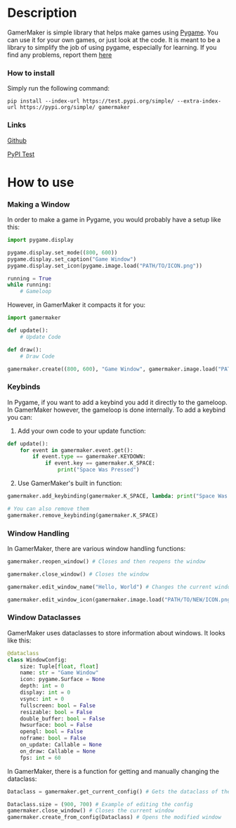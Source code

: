 # Description

GamerMaker is simple library that helps make games using [Pygame](https://www.pygame.org/). You can use it for your own games, or just look at the code. It is meant to be a library to simplify the job of using pygame, especially for learning. If you find any problems, report them [here](https://github.com/vincydoodle/GamerMaker/issues)

### How to install
Simply run the following command:
```commandline
pip install --index-url https://test.pypi.org/simple/ --extra-index-url https://pypi.org/simple/ gamermaker
```

### Links
[Github](https://github.com/vincydoodle/GamerMaker)

[PyPI Test](https://test.pypi.org/project/gamermaker/)

# How to use
### Making a Window

In order to make a game in Pygame, you would probably have a setup like this:

```python
import pygame.display

pygame.display.set_mode((800, 600))
pygame.display.set_caption("Game Window")
pygame.display.set_icon(pygame.image.load("PATH/TO/ICON.png"))

running = True
while running:
    # Gameloop
```

However, in GamerMaker it compacts it for you:
```python
import gamermaker

def update():
    # Update Code

def draw():
    # Draw Code

gamermaker.create((800, 600), "Game Window", gamermaker.image.load("PATH/TO/ICON.png"), on_update = update, on_draw = draw)
```

### Keybinds
In Pygame, if you want to add a keybind you add it directly to the gameloop. In GamerMaker however, the gameloop is done internally. To add a keybind you can:
1. Add your own code to your update function: 
```python
def update():
    for event in gamermaker.event.get():
        if event.type == gamermaker.KEYDOWN:
            if event.key == gamermaker.K_SPACE:
                print("Space Was Pressed")
```

2. Use GamerMaker's built in function:
```python
gamermaker.add_keybinding(gamermaker.K_SPACE, lambda: print("Space Was Pressed"))

# You can also remove them
gamermaker.remove_keybinding(gamermaker.K_SPACE)
```

### Window Handling

In GamerMaker, there are various window handling functions:
```python
gamermaker.reopen_window() # Closes and then reopens the window

gamermaker.close_window() # Closes the window

gamermaker.edit_window_name("Hello, World") # Changes the current window title to the given one

gamermaker.edit_window_icon(gamermaker.image.load("PATH/TO/NEW/ICON.png")) # Changes the current window icon to the given one
```

### Window Dataclasses

GamerMaker uses dataclasses to store information about windows. It looks like this:
```python
@dataclass
class WindowConfig:
    size: Tuple[float, float]
    name: str = "Game Window"
    icon: pygame.Surface = None
    depth: int = 0
    display: int = 0
    vsync: int = 0
    fullscreen: bool = False
    resizable: bool = False
    double_buffer: bool = False
    hwsurface: bool = False
    opengl: bool = False
    noframe: bool = False
    on_update: Callable = None
    on_draw: Callable = None
    fps: int = 60
```
In GamerMaker, there is a function for getting and manually changing the dataclass:
```python
Dataclass = gamermaker.get_current_config() # Gets the dataclass of the current window

Dataclass.size = (900, 700) # Example of editing the config
gamermaker.close_window() # Closes the current window
gamermaker.create_from_config(Dataclass) # Opens the modified window
```